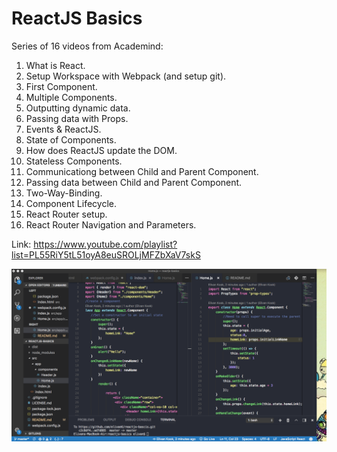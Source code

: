 # ReactJS Basics

Series of 16 videos from Academind:

1. What is React.
2. Setup Workspace with Webpack (and setup git).
3. First Component.
4. Multiple Components.
5. Outputting dynamic data.
6. Passing data with Props.
7. Events & ReactJS.
8. State of Components.
9. How does ReactJS update the DOM.
10. Stateless Components.
11. Communicationg between Child and Parent Component.
12. Passing data between Child and Parent Component.
13. Two-Way-Binding.
14. Component Lifecycle.
15. React Router setup.
16. React Router Navigation and Parameters.

Link: https://www.youtube.com/playlist?list=PL55RiY5tL51oyA8euSROLjMFZbXaV7skS

![Screenshot](https://github.com/elivanK/reactjs-bascis/blob/master/Screen%20Shot%202018-01-27%20at%204.31.08%20PM.png)

